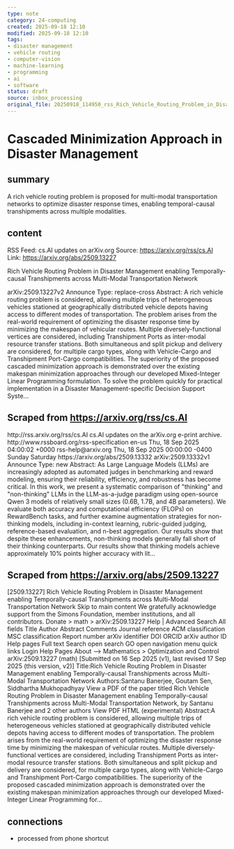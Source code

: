```yaml
---
type: note
category: 24-computing
created: 2025-09-18 12:10
modified: 2025-09-18 12:10
tags:
- disaster management
- vehicle routing
- computer-vision
- machine-learning
- programming
- ai
- software
status: draft
source: inbox_processing
original_file: 20250918_114950_rss_Rich_Vehicle_Routing_Problem_in_Disaster_Managemen.txt
---
```



# Cascaded Minimization Approach in Disaster Management

## summary
A rich vehicle routing problem is proposed for multi-modal transportation networks to optimize disaster response times, enabling temporal-causal transhipments across multiple modalities.

## content
RSS Feed: cs.AI updates on arXiv.org
Source: https://arxiv.org/rss/cs.AI
Link: https://arxiv.org/abs/2509.13227

Rich Vehicle Routing Problem in Disaster Management enabling Temporally-causal Transhipments across Multi-Modal Transportation Network

arXiv:2509.13227v2 Announce Type: replace-cross Abstract: A rich vehicle routing problem is considered, allowing multiple trips of heterogeneous vehicles stationed at geographically distributed vehicle depots having access to different modes of transportation. The problem arises from the real-world requirement of optimizing the disaster response time by minimizing the makespan of vehicular routes. Multiple diversely-functional vertices are considered, including Transhipment Ports as inter-modal resource transfer stations. Both simultaneous and split pickup and delivery are considered, for multiple cargo types, along with Vehicle-Cargo and Transhipment Port-Cargo compatibilities. The superiority of the proposed cascaded minimization approach is demonstrated over the existing makespan minimization approaches through our developed Mixed-Integer Linear Programming formulation. To solve the problem quickly for practical implementation in a Disaster Management-specific Decision Support Syste...

## Scraped from https://arxiv.org/rss/cs.AI
<?xml version='1.0' encoding='UTF-8'?>
<rss xmlns:arxiv="http://arxiv.org/schemas/atom" xmlns:dc="http://purl.org/dc/elements/1.1/" xmlns:atom="http://www.w3.org/2005/Atom" xmlns:content="http://purl.org/rss/1.0/modules/content/" version="2.0">
  <channel>
    <title>cs.AI updates on arXiv.org</title>
    <link>http://rss.arxiv.org/rss/cs.AI</link>
    <description>cs.AI updates on the arXiv.org e-print archive.</description>
    <atom:link href="http://rss.arxiv.org/rss/cs.AI" rel="self" type="application/rss+xml"/>
    <docs>http://www.rssboard.org/rss-specification</docs>
    <language>en-us</language>
    <lastBuildDate>Thu, 18 Sep 2025 04:00:02 +0000</lastBuildDate>
    <managingEditor>rss-help@arxiv.org</managingEditor>
    <pubDate>Thu, 18 Sep 2025 00:00:00 -0400</pubDate>
    <skipDays>
      <day>Sunday</day>
      <day>Saturday</day>
    </skipDays>
    <item>
      <title>Explicit Reasoning Makes Better Judges: A Systematic Study on Accuracy, Efficiency, and Robustness</title>
      <link>https://arxiv.org/abs/2509.13332</link>
      <description>arXiv:2509.13332v1 Announce Type: new 
Abstract: As Large Language Models (LLMs) are increasingly adopted as automated judges in benchmarking and reward modeling, ensuring their reliability, efficiency, and robustness has become critical. In this work, we present a systematic comparison of "thinking" and "non-thinking" LLMs in the LLM-as-a-judge paradigm using open-source Qwen 3 models of relatively small sizes (0.6B, 1.7B, and 4B parameters). We evaluate both accuracy and computational efficiency (FLOPs) on RewardBench tasks, and further examine augmentation strategies for non-thinking models, including in-context learning, rubric-guided judging, reference-based evaluation, and n-best aggregation. Our results show that despite these enhancements, non-thinking models generally fall short of their thinking counterparts. Our results show that thinking models achieve approximately 10% points higher accuracy with lit...


## Scraped from https://arxiv.org/abs/2509.13227
[2509.13227] Rich Vehicle Routing Problem in Disaster Management enabling Temporally-causal Transhipments across Multi-Modal Transportation Network Skip to main content We gratefully acknowledge support from the Simons Foundation, member institutions, and all contributors. Donate &gt; math &gt; arXiv:2509.13227 Help | Advanced Search All fields Title Author Abstract Comments Journal reference ACM classification MSC classification Report number arXiv identifier DOI ORCID arXiv author ID Help pages Full text Search open search GO open navigation menu quick links Login Help Pages About --> Mathematics > Optimization and Control arXiv:2509.13227 (math) [Submitted on 16 Sep 2025 (v1), last revised 17 Sep 2025 (this version, v2)] Title:Rich Vehicle Routing Problem in Disaster Management enabling Temporally-causal Transhipments across Multi-Modal Transportation Network Authors:Santanu Banerjee, Goutam Sen, Siddhartha Mukhopadhyay View a PDF of the paper titled Rich Vehicle Routing Problem in Disaster Management enabling Temporally-causal Transhipments across Multi-Modal Transportation Network, by Santanu Banerjee and 2 other authors View PDF HTML (experimental) Abstract:A rich vehicle routing problem is considered, allowing multiple trips of heterogeneous vehicles stationed at geographically distributed vehicle depots having access to different modes of transportation. The problem arises from the real-world requirement of optimizing the disaster response time by minimizing the makespan of vehicular routes. Multiple diversely-functional vertices are considered, including Transhipment Ports as inter-modal resource transfer stations. Both simultaneous and split pickup and delivery are considered, for multiple cargo types, along with Vehicle-Cargo and Transhipment Port-Cargo compatibilities. The superiority of the proposed cascaded minimization approach is demonstrated over the existing makespan minimization approaches through our developed Mixed-Integer Linear Programming for...


## connections
- processed from phone shortcut
